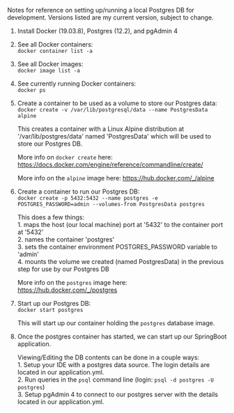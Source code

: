 Notes for reference on setting up/running a local Postgres DB for development. Versions listed are my current version, subject to change.

1. Install Docker (19.03.8), Postgres (12.2), and pgAdmin 4
2. See all Docker containers:\
    `docker container list -a`
3. See all Docker images:\
    `docker image list -a`
4. See currently running Docker containers:\
    `docker ps`
5. Create a container to be used as a volume to store our Postgres data:\
    `docker create -v /var/lib/postgresql/data --name PostgresData alpine`
    
    This creates a container with a Linux Alpine distribution at '/var/lib/postgres/data' named 'PostgresData' which will be used to store our Postgres DB.
    
    More info on `docker create` here: https://docs.docker.com/engine/reference/commandline/create/ 
 
    More info on the `alpine` image here: https://hub.docker.com/_/alpine
    
6. Create a container to run our Postgres DB:\
    `docker create -p 5432:5432 --name postgres -e POSTGRES_PASSWORD=admin --volumes-from PostgresData postgres`
    
    This does a few things:\
        1. maps the host (our local machine) port at '5432' to the container port at '5432'\
        2. names the container 'postgres'\
        3. sets the container environment POSTGRES_PASSWORD variable to 'admin'\
        4. mounts the volume we created (named PostgresData) in the previous step for use by our Postgres DB

    More info on the `postgres` image here: https://hub.docker.com/_/postgres
    
7. Start up our Postgres DB:\
    `docker start postgres`
    
    This will start up our container holding the `postgres` database image.
    
8. Once the postgres container has started, we can start up our SpringBoot application.
    
    Viewing/Editing the DB contents can be done in a couple ways:\
        1. Setup your IDE with a postgres data source. The login details are located in our application.yml.\
        2. Run queries in the `psql` command line (login: `psql -d postgres -U postgres`)\
        3. Setup pgAdmin 4 to connect to our postgres server with the details located in our application.yml.